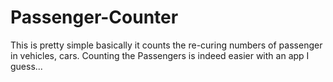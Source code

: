 # Passenger-Counter
This is pretty simple basically it counts the re-curing numbers of passenger in vehicles, cars.
Counting the Passengers is indeed easier with an app I guess...

